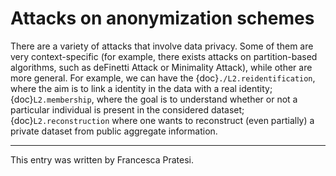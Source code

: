 # Attacks on anonymization schemes

There are a variety of attacks that involve data privacy. Some of them are very context-specific (for example, there exists attacks on partition-based algorithms, such as deFinetti Attack or Minimality Attack), while other are more general. For example, we can have the {doc}`./L2.reidentification`, where the aim is to link a identity in the data with a real identity; {doc}`L2.membership`, where the goal is to understand whether or not a particular individual is present in the considered dataset; {doc}`L2.reconstruction` where one wants to reconstruct (even partially) a private dataset from public aggregate information.

---
 
This entry was written by Francesca Pratesi.

